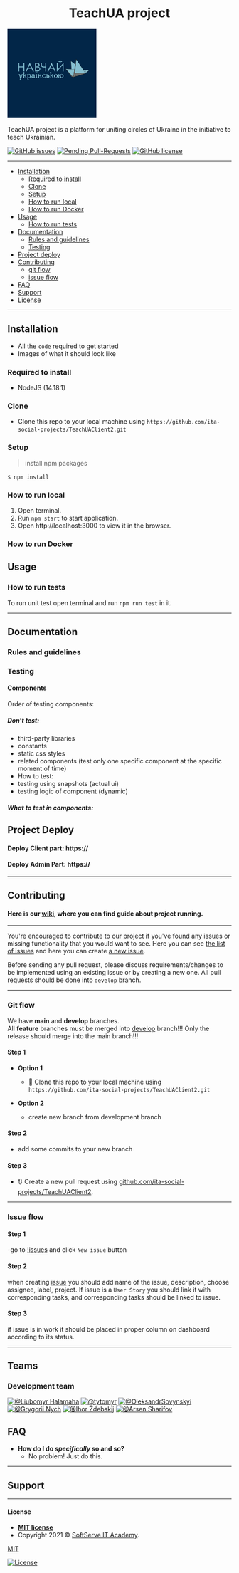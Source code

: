 <h1 align="center">TeachUA project</h1>

<a href="https://softserve.academy/"><img src="https://github.com/ita-social-projects/TeachUA/blob/main/images/logo.png" title="SoftServe IT Academy" alt="SoftServe IT Academy"></a>


TeachUA project is a platform for uniting circles of Ukraine in the initiative to teach Ukrainian.

[![GitHub issues](https://img.shields.io/github/issues/ita-social-projects/TeachUAClient2)](https://github.com/ita-social-projects/TeachUAClient2/issues)
[![Pending Pull-Requests](https://img.shields.io/github/issues-pr/ita-social-projects/TeachUAClient2?style=flat-square)](https://github.com/ita-social-projects/TeachUAClient2/pulls)
[![GitHub license](https://img.shields.io/github/license/ita-social-projects/TeachUAClient2)](https://github.com/ita-social-projects/TeachUAClient2/blob/main/LICENSE)

---
- [Installation](#installation)
  - [Required to install](#Required-to-install)
  - [Clone](#Clone)
  - [Setup](#Setup)
  - [How to run local](#How-to-run-local)
  - [How to run Docker](#How-to-run-Docker)
- [Usage](#Usage)
  - [How to run tests](#How-to-run-tests)
- [Documentation](#Documentation)
  - [Rules and guidelines](#Rules-and-guidelines)
  - [Testing](#Testing)
- [Project deploy](#project-deploy)
- [Contributing](#contributing)
  - [git flow](#git-flow)
  - [issue flow](#git-flow)
- [FAQ](#faq)
- [Support](#support)
- [License](#license)

---

## Installation

- All the `code` required to get started
- Images of what it should look like

### Required to install

- NodeJS (14.18.1)

### Clone

- Clone this repo to your local machine using `https://github.com/ita-social-projects/TeachUAClient2.git`

### Setup

> install npm packages

```shell
$ npm install
```

### How to run local

1. Open terminal.
2. Run `npm start` to start application.
3. Open http://localhost:3000 to view it in the browser.



### How to run Docker

## Usage

### How to run tests

To run unit test open terminal and run `npm run test` in it.


---

## Documentation

### Rules and guidelines



### Testing

#### Components

Order of testing components:


##### Don’t test:

- third-party libraries
- constants
- static css styles
- related components (test only one specific component at the specific moment of time)
- How to test:
- testing using snapshots (actual ui)
- testing logic of component (dynamic)


##### What to test in components:





## Project Deploy

#### Deploy Сlient part: https://

#### Deploy Admin Part: https://

---

## Contributing

#### Here is our [wiki](https://), where you can find guide about project running.

---

You're encouraged to contribute to our project if you've found any issues or missing functionality that you would want to see. Here you can see [the list of issues](https://github.com/ita-social-projects/TeachUAClient2/issues) and here you can create [a new issue](https://github.com/ita-social-projects/TeachUAClient2/issues/new).

Before sending any pull request, please discuss requirements/changes to be implemented using an existing issue or by creating a new one. All pull requests should be done into `develop` branch.


---

### Git flow

We have **main** and **develop** branches.  
All **feature** branches must be merged into [develop](https://github.com/ita-social-projects/TeachUAClient2/tree/develop) branch!!!
Only the release should merge into the main branch!!!


#### Step 1

- **Option 1**

  - 👯 Clone this repo to your local machine using `https://github.com/ita-social-projects/TeachUAClient2.git`

- **Option 2**

  - create new branch from development branch

#### Step 2

- add some commits to your new branch

#### Step 3

- 🔃 Create a new pull request using <a href="https://github.com/ita-social-projects/TeachUAClient2/compare" target="_blank">github.com/ita-social-projects/TeachUAClient2</a>.

---

### Issue flow

#### Step 1

-go to [!issues](https://github.com/ita-social-projects/TeachUAClient2/issues) and click `New issue` button

#### Step 2

when creating [issue](https://github.com/ita-social-projects/TeachUAClient2/issues/new) you should add name of the issue, description, choose assignee, label, project. If issue is a `User Story` you should link it with corresponding tasks, and corresponding tasks should be linked to issue.

#### Step 3

if issue is in work it should be placed in proper column on dashboard according to its status.

---

## Teams

### Development team

[![@Liubomyr Halamaha](https://avatars.githubusercontent.com/u/3837059?s=100&v=4)](https://github.com/lhalam)
[![@tytomyr](https://avatars.githubusercontent.com/u/68427568?s=100&v=4)](https://github.com/tytomyr)
[![@OleksandrSovynskyi](https://avatars.githubusercontent.com/u/88284589?s=100&v=4)](https://github.com/OleksandrSovynskyi)
[![@Grygorii Nych](https://avatars.githubusercontent.com/u/32013116?s=100&v=4)](https://github.com/grishanych)
[![@Ihor Zdebskij](https://avatars.githubusercontent.com/u/14858397?s=100&v=4)](https://github.com/Ihorzd)
[![@Arsen Sharifov](https://avatars.githubusercontent.com/u/35139107?s=100&v=4)](https://github.com/Sel1nd)

## FAQ

- **How do I do _specifically_ so and so?**
  - No problem! Just do this.

---

## Support

---

#### License

- **[MIT license](http://opensource.org/licenses/mit-license.php)**
- Copyright 2021 © <a href="https://softserve.academy/" target="_blank"> SoftServe IT Academy</a>.

[MIT](https://choosealicense.com/licenses/mit/)

[![License](http://img.shields.io/:license-mit-blue.svg?style=flat-square)](http://badges.mit-license.org)


